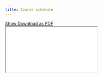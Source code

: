 ```yaml
---
title: Course schedule
---
```


<a class="btn btn-primary" role="button" data-toggle="collapse" href="#schedule" aria-expanded="false" aria-controls="python_basics">
  Show
</a>
<a class="btn btn-primary" role="button" href="https://github.com/IES-HelmholtzZentrumMunchen/single-cell-analysis-course-2022/blob/master/docs/pdf/schedule.pdf">
  Download as PDF
</a>


<div class="collapse" id="schedule">
  <div class="embed-responsive embed-responsive-4by3">
    <iframe class="embed-responsive-item" title="Schedule" src="{{'/html/schedule.html' | prepend: site.url }}">
  </div>
</div>
